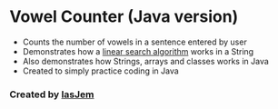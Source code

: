 # Vowel Counter (Java version)

* Counts the number of vowels in a sentence entered by user
* Demonstrates how a [linear search algorithm](https://github.com/iasjem/linear-search-algorithm-java) works in a String
* Also demonstrates how Strings, arrays and classes works in Java
* Created to simply practice coding in Java 

### Created by [IasJem](https://github.com/iasjem)
